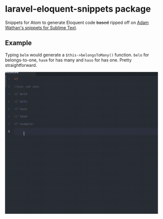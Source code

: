 # laravel-eloquent-snippets package

Snippets for Atom to generate Eloquent code ~~based~~ ripped off on [Adam Wathan's snippets for Sublime Text](https://gist.github.com/adamwathan/723a3ad31e1586b66450).

## Example

Typing `belm` would generate a `$this->belongsToMany()` function. `belo` for belongs-to-one, `hasm` for has many and `haso` for has one. Pretty straightforward.

![Screenshot of the snippet use](https://raw.githubusercontent.com/jpmurray/laravel-eloquent-snippets/master/eloquent-snippets.gif)
